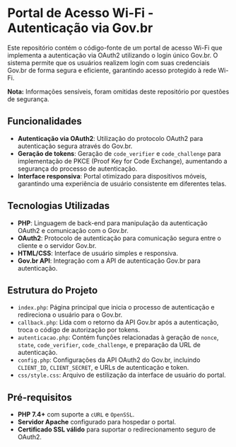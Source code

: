 # Portal de Acesso Wi-Fi - Autenticação via Gov.br

Este repositório contém o código-fonte de um portal de acesso Wi-Fi que implementa a autenticação via OAuth2 utilizando o login único Gov.br. O sistema permite que os usuários realizem login com suas credenciais Gov.br de forma segura e eficiente, garantindo acesso protegido à rede Wi-Fi.

**Nota:** Informações sensíveis, foram omitidas deste repositório por questões de segurança.

## Funcionalidades

- **Autenticação via OAuth2**: Utilização do protocolo OAuth2 para autenticação segura através do Gov.br.
- **Geração de tokens**: Geração de `code_verifier` e `code_challenge` para implementação de PKCE (Proof Key for Code Exchange), aumentando a segurança do processo de autenticação.
- **Interface responsiva**: Portal otimizado para dispositivos móveis, garantindo uma experiência de usuário consistente em diferentes telas.
  
## Tecnologias Utilizadas

- **PHP**: Linguagem de back-end para manipulação da autenticação OAuth2 e comunicação com o Gov.br.
- **OAuth2**: Protocolo de autenticação para comunicação segura entre o cliente e o servidor Gov.br.
- **HTML/CSS**: Interface de usuário simples e responsiva.
- **Gov.br API**: Integração com a API de autenticação Gov.br para autenticação.

## Estrutura do Projeto

- `index.php`: Página principal que inicia o processo de autenticação e redireciona o usuário para o Gov.br.
- `callback.php`: Lida com o retorno da API Gov.br após a autenticação, troca o código de autorização por tokens.
- `autenticacao.php`: Contém funções relacionadas à geração de `nonce`, `state`, `code_verifier`, `code_challenge`, e preparação da URL de autenticação.
- `config.php`: Configurações da API OAuth2 do Gov.br, incluindo `CLIENT_ID`, `CLIENT_SECRET`, e URLs de autenticação e token.
- `css/style.css`: Arquivo de estilização da interface de usuário do portal.
  
## Pré-requisitos

- **PHP 7.4+** com suporte a `cURL` e `OpenSSL`.
- **Servidor Apache** configurado para hospedar o portal.
- **Certificado SSL válido** para suportar o redirecionamento seguro de OAuth2.
